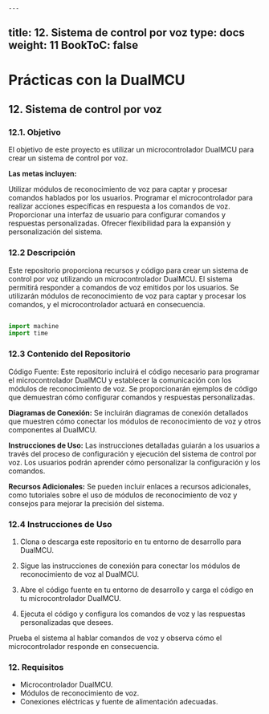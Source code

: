     ---
title: 12. Sistema de control por voz
type: docs
weight: 11
BookToC: false
---

# Prácticas con la DualMCU

##      12. Sistema de control por voz
###     12.1. Objetivo
El objetivo de este proyecto es utilizar un microcontrolador DualMCU para crear un sistema de control por voz. 

**Las metas incluyen:**

Utilizar módulos de reconocimiento de voz para captar y procesar comandos hablados por los usuarios.
Programar el microcontrolador para realizar acciones específicas en respuesta a los comandos de voz.
Proporcionar una interfaz de usuario para configurar comandos y respuestas personalizadas.
Ofrecer flexibilidad para la expansión y personalización del sistema.

###     12.2 Descripción

Este repositorio proporciona recursos y código para crear un sistema de control por voz utilizando un microcontrolador DualMCU. El sistema permitirá responder a comandos de voz emitidos por los usuarios. Se utilizarán módulos de reconocimiento de voz para captar y procesar los comandos, y el microcontrolador actuará en consecuencia.

```python

import machine
import time


```



### 12.3 Contenido del Repositorio
Código Fuente: Este repositorio incluirá el código necesario para programar el microcontrolador DualMCU y establecer la comunicación con los módulos de reconocimiento de voz. Se proporcionarán ejemplos de código que demuestran cómo configurar comandos y respuestas personalizadas.


**Diagramas de Conexión:** Se incluirán diagramas de conexión detallados que muestren cómo conectar los módulos de reconocimiento de voz y otros componentes al DualMCU.

**Instrucciones de Uso:** Las instrucciones detalladas guiarán a los usuarios a través del proceso de configuración y ejecución del sistema de control por voz. Los usuarios podrán aprender cómo personalizar la configuración y los comandos.

**Recursos Adicionales:** Se pueden incluir enlaces a recursos adicionales, como tutoriales sobre el uso de módulos de reconocimiento de voz y consejos para mejorar la precisión del sistema.

### 12.4 Instrucciones de Uso
1. Clona o descarga este repositorio en tu entorno de desarrollo para DualMCU.

1. Sigue las instrucciones de conexión para conectar los módulos de reconocimiento de voz al DualMCU.

1. Abre el código fuente en tu entorno de desarrollo y carga el código en tu microcontrolador DualMCU.

1. Ejecuta el código y configura los comandos de voz y las respuestas personalizadas que desees.

Prueba el sistema al hablar comandos de voz y observa cómo el microcontrolador responde en consecuencia.

### 12. Requisitos
+ Microcontrolador DualMCU.
+ Módulos de reconocimiento de voz.
+ Conexiones eléctricas y fuente de alimentación adecuadas.
